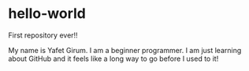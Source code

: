 # hello-world
First repository ever!!

My name is Yafet Girum.
I am a beginner programmer. 
I am just learning about GitHub and it feels like a long way to go before I used to it!
